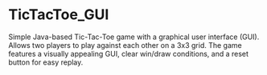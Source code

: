 # TicTacToe_GUI
Simple Java-based Tic-Tac-Toe game with a graphical user interface (GUI). Allows two players to play against each other on a 3x3 grid. The game features a visually appealing GUI, clear win/draw conditions, and a reset button for easy replay.
